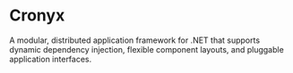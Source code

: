 # Cronyx
A modular, distributed application framework for .NET that supports dynamic dependency injection, flexible component layouts, and pluggable application interfaces.
